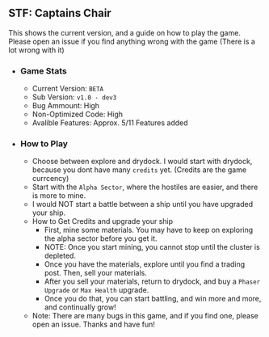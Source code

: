 ## STF: Captains Chair

This shows the current version, and a guide on how to play the game.
Please open an issue if you find anything wrong with the game (There is a lot wrong with it)

- ### Game Stats
    - Current Version: `BETA`
    - Sub Version: `v1.0 - dev3`
    - Bug Ammount: High
    - Non-Optimized Code: High
    - Avalible Features: Approx. 5/11 Features added
- ### How to Play
  - Choose between explore and drydock. I would start with drydock, because you dont have many `credits` yet. (Credits are the game currcency)
  - Start with the `Alpha Sector`, where the hostiles are easier, and there is more to mine.
  - I would NOT start a battle between a ship until you have upgraded your ship.
  - How to Get Credits and upgrade your ship
    - First, mine some materials. You may have to keep on exploring the alpha sector before you get it.
    - NOTE: Once you start mining, you cannot stop until the cluster is depleted.
    - Once you have the materials, explore until you find a trading post. Then, sell your materials.
    - After you sell your materials, return to drydock, and buy a `Phaser Upgrade` or `Max Health` upgrade.
    - Once you do that, you can start battling, and win more and more, and continually grow!
  - Note: There are many bugs in this game, and if you find one, please open an issue. Thanks and have fun!
